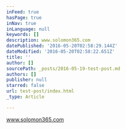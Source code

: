 ```yaml
---
inFeed: true
hasPage: true
inNav: true
inLanguage: null
keywords: []
description: www.solomon365.com
datePublished: '2016-05-20T02:58:29.144Z'
dateModified: '2016-05-20T02:58:22.651Z'
title: ''
author: []
sourcePath: _posts/2016-05-19-test-post.md
authors: []
publisher: null
starred: false
url: test-post/index.html
_type: Article

---
```

www.solomon365.com